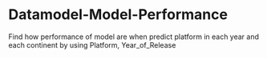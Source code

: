 # Datamodel-Model-Performance
Find how performance of model are when predict platform in each year and each  continent by using Platform, Year_of_Release
